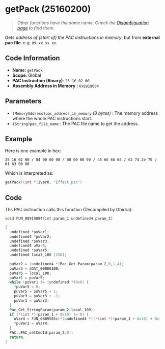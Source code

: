 # getPack (25160200)

> *Other functions have the same name. Check the [Disambiguation page](./getPack.md) to find them.*

Gets *address of (start of) the PAC instructions in memory*, but from **external pac file**. e.g. `09 xx xx xx`.

## Code Information

- **Name**: `getPack`
- **Scope**: Global
- **PAC Instruction (Binary)**: `25 16 02 00`
- **Assembly Address in Memory** : `0x8919084`

## Parameters

- `(MemoryAddress)pac_address_in_memory` *(8 bytes)* : The memory address where the whole PAC instructions start.
- `(String)pac_file_name` : The PAC file name to get the address.

## Example

Here is one example in hex:

```25 16 02 00 / 04 00 00 00 / 00 00 00 00 / 45 66 66 65 / 63 74 2e 70 / 61 63 00 00```

Which is interpreted as:

```c
getPack((int *)iVar0, "Effect.pac")
```

## Code

Ths PAC instruction calls this function (Decompiled by Ghidra):

```c
void FUN_08919084(int param_1,undefined4 param_2)

{
  undefined *puVar1;
  undefined4 *puVar2;
  undefined *puVar3;
  undefined4 uVar4;
  undefined *puVar5;
  undefined local_100 [256];
  
  puVar2 = (undefined4 *)Pac_Get_Param(param_2,0,1,4);
  puVar3 = &DAT_00000100;
  puVar5 = local_100;
  puVar1 = puVar5;
  while (puVar1 != (undefined *)0x0) {
    *puVar5 = 0;
    puVar5 = puVar5 + 1;
    puVar3 = puVar3 + -1;
    puVar1 = puVar3;
  }
  Pac_Get_StringParam(param_2,local_100);
  if (*(int *)(param_1 + 0x10) != 0) {
    uVar4 = FUN_0889505c(*(undefined4 *)(*(int *)(param_1 + 0x10) + 0x168),local_100);
    *puVar2 = uVar4;
  }
  PAC::PAC_setCmdId(param_2,0);
  return;
}
```

